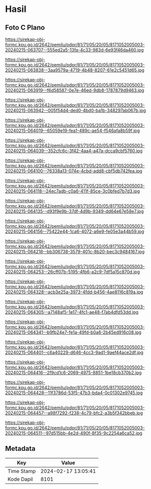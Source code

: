 # Hasil

## Foto C Plano

https://sirekap-obj-formc.kpu.go.id/2642/pemilu/pdpr/81/71/05/20/05/8171052005003-20240215-063707--555ed2a5-13fa-4c33-983d-6e93f46da460.jpg

https://sirekap-obj-formc.kpu.go.id/2642/pemilu/pdpr/81/71/05/20/05/8171052005003-20240215-063838--3aa9579a-4719-4b48-8207-61e2c5451d65.jpg

https://sirekap-obj-formc.kpu.go.id/2642/pemilu/pdpr/81/71/05/20/05/8171052005003-20240215-063919--f6d58587-0e7e-46ed-9db8-1787879d9463.jpg

https://sirekap-obj-formc.kpu.go.id/2642/pemilu/pdpr/81/71/05/20/05/8171052005003-20240215-063942--005f54d4-ded0-4bd0-ba1b-348297ab067b.jpg

https://sirekap-obj-formc.kpu.go.id/2642/pemilu/pdpr/81/71/05/20/05/8171052005003-20240215-064019--65059e19-fea1-489c-ae54-f546afa8b59f.jpg

https://sirekap-obj-formc.kpu.go.id/2642/pemilu/pdpr/81/71/05/20/05/8171052005003-20240215-064039--352cfc6c-3f42-4aa4-a47a-dcca9cbf5760.jpg

https://sirekap-obj-formc.kpu.go.id/2642/pemilu/pdpr/81/71/05/20/05/8171052005003-20240215-064100--76338a13-074e-4cbd-add8-cbf5db742fea.jpg

https://sirekap-obj-formc.kpu.go.id/2642/pemilu/pdpr/81/71/05/20/05/8171052005003-20240215-064118--24ec7adb-c0a6-411f-85ce-3c0bfed7b7d3.jpg

https://sirekap-obj-formc.kpu.go.id/2642/pemilu/pdpr/81/71/05/20/05/8171052005003-20240215-064135--d93f9e9b-37df-4d9b-9349-dd64e67e58e7.jpg

https://sirekap-obj-formc.kpu.go.id/2642/pemilu/pdpr/81/71/05/20/05/8171052005003-20240215-064156--75422e44-1ca6-4072-a6e9-fe05e3a44b59.jpg

https://sirekap-obj-formc.kpu.go.id/2642/pemilu/pdpr/81/71/05/20/05/8171052005003-20240215-064218--bb306738-3579-401c-8b20-bec3c9484167.jpg

https://sirekap-obj-formc.kpu.go.id/2642/pemilu/pdpr/81/71/05/20/05/8171052005003-20240215-064253--26cff07b-5195-4fb6-a2c9-7df5a15c870d.jpg

https://sirekap-obj-formc.kpu.go.id/2642/pemilu/pdpr/81/71/05/20/05/8171052005003-20240215-064328--acb3e25a-3973-4fdd-b456-4ae8116c819a.jpg

https://sirekap-obj-formc.kpu.go.id/2642/pemilu/pdpr/81/71/05/20/05/8171052005003-20240215-064305--a7148af5-1e17-4fc1-ae48-f7ab4dfd53dd.jpg

https://sirekap-obj-formc.kpu.go.id/2642/pemilu/pdpr/81/71/05/20/05/8171052005003-20240215-064341--b9fb24e7-fe1a-49fd-b0a6-2b45ed916c08.jpg

https://sirekap-obj-formc.kpu.go.id/2642/pemilu/pdpr/81/71/05/20/05/8171052005003-20240215-064401--c6a40229-d646-4cc3-9ad1-9aef44ace2df.jpg

https://sirekap-obj-formc.kpu.go.id/2642/pemilu/pdpr/81/71/05/20/05/8171052005003-20240215-064416--2f9cd1c6-2069-4975-8851-1be18cb370b2.jpg

https://sirekap-obj-formc.kpu.go.id/2642/pemilu/pdpr/81/71/05/20/05/8171052005003-20240215-064428--11f3786d-53f5-47b3-bda4-0c01302e9745.jpg

https://sirekap-obj-formc.kpu.go.id/2642/pemilu/pdpr/81/71/05/20/05/8171052005003-20240215-064457--a98f7292-f238-4c79-bfc2-a3b5f342bbeb.jpg

https://sirekap-obj-formc.kpu.go.id/2642/pemilu/pdpr/81/71/05/20/05/8171052005003-20240215-064511--97d515bb-4e2d-490f-8f35-9c2254a6ca52.jpg


## Metadata

| Key        | Value               |
| ---------- | ------------------- |
| Time Stamp | 2024-02-17 13:05:41 |
| Kode Dapil | 8101                |



